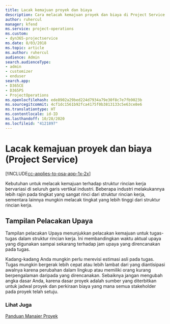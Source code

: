 ```yaml
---
title: Lacak kemajuan proyek dan biaya
description: Cara melacak kemajuan proyek dan biaya di Project Service
author: ruhercul
manager: kfend
ms.service: project-operations
ms.custom:
- dyn365-projectservice
ms.date: 8/03/2018
ms.topic: article
ms.author: ruhercul
audience: Admin
search.audienceType:
- admin
- customizer
- enduser
search.app:
- D365CE
- D365PS
- ProjectOperations
ms.openlocfilehash: ede8902a29bed224d7934a79e30f8c7e7fb9023b
ms.sourcegitcommit: 4cf1dc1561b92fca4175f0b3813133c5e63ce8e6
ms.translationtype: HT
ms.contentlocale: id-ID
ms.lasthandoff: 10/28/2020
ms.locfileid: "4121897"
---
```

# <a name="track-project-progress-and-cost-project-service"></a>Lacak kemajuan proyek dan biaya (Project Service)

[!INCLUDE[cc-applies-to-psa-app-1x-2x](../includes/cc-applies-to-psa-app-1x-2x.md)]

Kebutuhan untuk melacak kemajuan terhadap struktur rincian kerja bervariasi di seluruh garis vertikal industri. Beberapa industri melakukannya lebih rajin pada tingkat yang sangat rinci dari struktur rincian kerja, sementara lainnya mungkin melacak tingkat yang lebih tinggi dari struktur rincian kerja.  
  
## <a name="effort-tracking-view"></a>Tampilan Pelacakan Upaya  
Tampilan pelacakan Upaya menunjukkan pelacakan kemajuan untuk tugas-tugas dalam struktur rincian kerja. Ini membandingkan waktu aktual upaya yang digunakan sampai sekarang terhadap jam upaya yang direncanakan pada tugas.  
  
Kadang-kadang Anda mungkin perlu merevisi estimasi asli pada tugas. Tugas mungkin bergerak lebih cepat atau lebih lambat dari yang diantisipasi awalnya karena perubahan dalam lingkup atau memiliki orang kurang berpengalaman daripada yang direncanakan. Sebaiknya jangan mengubah angka dasar Anda, karena dasar proyek adalah sumber yang diterbitkan untuk jadwal proyek dan perkiraan biaya yang mana semua stakeholder pada proyek telah setuju.  
  
### <a name="see-also"></a>Lihat Juga  
 [Panduan Manajer Proyek](../psa/project-manager-guide.md)
